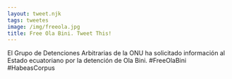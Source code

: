 ```yaml
---
layout: tweet.njk
tags: tweetes
image: /img/freeola.jpg
title: Free Ola Bini. Tweet This!
---
```

El Grupo de Detenciones Arbitrarias de la ONU ha solicitado información al Estado ecuatoriano por la detención de Ola Bini. #FreeOlaBini #HabeasCorpus
